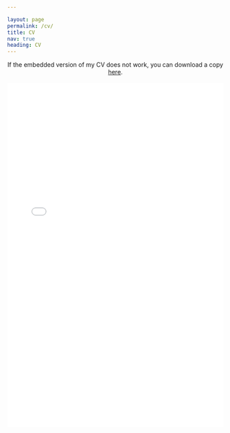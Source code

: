 ```yaml
---

layout: page
permalink: /cv/
title: CV
nav: true
heading: CV
---
```


<center>
If the embedded version of my CV does not work, you can download a copy <a href="/assets/pdf/CV.pdf" target="_blank">here</a>.
</center>

<br>

<center>
<object data="/assets/pdf/CV.pdf#view=FitH&pagemode=none" width="100%" height="800px" type="application/pdf">
    <embed src="/assets/pdf/CV.pdf#view=FitH&pagemode=none" width="100%" height="800px" type="application/pdf" />
</object>
</center>

<!-- ---
layout: cv
permalink: /cv/
title: CV
nav: true
nav_order: 4
cv_pdf: CV.pdf
description: You can find my CV here.
--- -->